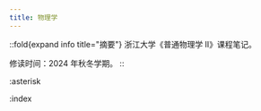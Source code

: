 ```yaml
---
title: 物理学
---
```


::fold{expand info title="摘要"}
浙江大学《普通物理学 II》课程笔记。

修读时间：2024 年秋冬学期。
::

:asterisk

:index
